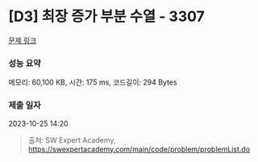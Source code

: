 # [D3] 최장 증가 부분 수열 - 3307 

[문제 링크](https://swexpertacademy.com/main/code/problem/problemDetail.do?contestProbId=AWBOKg-a6l0DFAWr) 

### 성능 요약

메모리: 60,100 KB, 시간: 175 ms, 코드길이: 294 Bytes

### 제출 일자

2023-10-25 14:20



> 출처: SW Expert Academy, https://swexpertacademy.com/main/code/problem/problemList.do
